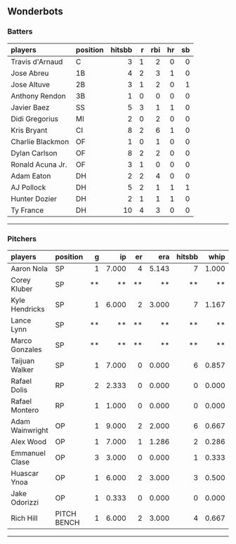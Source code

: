## Wonderbots

### Batters

 
|players          |position | hitsbb|  r| rbi| hr| sb| 
|:----------------|:--------|------:|--:|---:|--:|--:| 
|Travis d'Arnaud  |C        |      3|  1|   2|  0|  0| 
|Jose Abreu       |1B       |      4|  2|   3|  1|  0| 
|Jose Altuve      |2B       |      3|  1|   2|  0|  1| 
|Anthony Rendon   |3B       |      1|  0|   0|  0|  0| 
|Javier Baez      |SS       |      5|  3|   1|  1|  0| 
|Didi Gregorius   |MI       |      2|  0|   2|  0|  0| 
|Kris Bryant      |CI       |      8|  2|   6|  1|  0| 
|Charlie Blackmon |OF       |      1|  0|   1|  0|  0| 
|Dylan Carlson    |OF       |      8|  2|   2|  0|  0| 
|Ronald Acuna Jr. |OF       |      3|  1|   0|  0|  0| 
|Adam Eaton       |DH       |      2|  2|   4|  0|  0| 
|AJ Pollock       |DH       |      5|  2|   1|  1|  1| 
|Hunter Dozier    |DH       |      2|  1|   1|  1|  0| 
|Ty France        |DH       |     10|  4|   3|  0|  0| 

* * *

### Pitchers

 
|players         |position    |  g|    ip| er|   era| hitsbb|  whip| so|  w| sv| 
|:---------------|:-----------|--:|-----:|--:|-----:|------:|-----:|--:|--:|--:| 
|Aaron Nola      |SP          |  1| 7.000|  4| 5.143|      7| 1.000|  4|  1|  0| 
|Corey Kluber    |SP          | **|    **| **|    **|     **|    **| **| **| **| 
|Kyle Hendricks  |SP          |  1| 6.000|  2| 3.000|      7| 1.167|  6|  1|  0| 
|Lance Lynn      |SP          | **|    **| **|    **|     **|    **| **| **| **| 
|Marco Gonzales  |SP          | **|    **| **|    **|     **|    **| **| **| **| 
|Taijuan Walker  |SP          |  1| 7.000|  0| 0.000|      6| 0.857|  4|  1|  0| 
|Rafael Dolis    |RP          |  2| 2.333|  0| 0.000|      0| 0.000|  1|  0|  2| 
|Rafael Montero  |RP          |  1| 1.000|  0| 0.000|      0| 0.000|  1|  1|  0| 
|Adam Wainwright |OP          |  1| 9.000|  2| 2.000|      6| 0.667|  8|  0|  0| 
|Alex Wood       |OP          |  1| 7.000|  1| 1.286|      2| 0.286|  7|  1|  0| 
|Emmanuel Clase  |OP          |  3| 3.000|  0| 0.000|      1| 0.333|  2|  1|  0| 
|Huascar Ynoa    |OP          |  1| 6.000|  2| 3.000|      3| 0.500|  5|  1|  0| 
|Jake Odorizzi   |OP          |  1| 0.333|  0| 0.000|      0| 0.000|  0|  0|  0| 
|Rich Hill       |PITCH BENCH |  1| 6.000|  2| 3.000|      4| 0.667| 10|  0|  0| 


* * *


